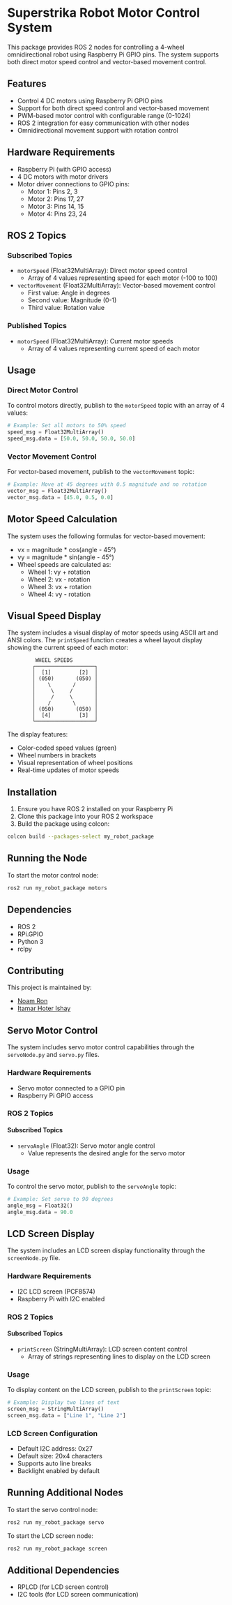 # Superstrika Robot Motor Control System

This package provides ROS 2 nodes for controlling a 4-wheel omnidirectional robot using Raspberry Pi GPIO pins. The system supports both direct motor speed control and vector-based movement control.

## Features

- Control 4 DC motors using Raspberry Pi GPIO pins
- Support for both direct speed control and vector-based movement
- PWM-based motor control with configurable range (0-1024)
- ROS 2 integration for easy communication with other nodes
- Omnidirectional movement support with rotation control

## Hardware Requirements

- Raspberry Pi (with GPIO access)
- 4 DC motors with motor drivers
- Motor driver connections to GPIO pins:
  - Motor 1: Pins 2, 3
  - Motor 2: Pins 17, 27
  - Motor 3: Pins 14, 15
  - Motor 4: Pins 23, 24

## ROS 2 Topics

### Subscribed Topics
- `motorSpeed` (Float32MultiArray): Direct motor speed control
  - Array of 4 values representing speed for each motor (-100 to 100)
- `vectorMovement` (Float32MultiArray): Vector-based movement control
  - First value: Angle in degrees
  - Second value: Magnitude (0-1)
  - Third value: Rotation value

### Published Topics
- `motorSpeed` (Float32MultiArray): Current motor speeds
  - Array of 4 values representing current speed of each motor

## Usage

### Direct Motor Control
To control motors directly, publish to the `motorSpeed` topic with an array of 4 values:
```python
# Example: Set all motors to 50% speed
speed_msg = Float32MultiArray()
speed_msg.data = [50.0, 50.0, 50.0, 50.0]
```

### Vector Movement Control
For vector-based movement, publish to the `vectorMovement` topic:
```python
# Example: Move at 45 degrees with 0.5 magnitude and no rotation
vector_msg = Float32MultiArray()
vector_msg.data = [45.0, 0.5, 0.0]
```

## Motor Speed Calculation

The system uses the following formulas for vector-based movement:
- vx = magnitude * cos(angle - 45°)
- vy = magnitude * sin(angle - 45°)
- Wheel speeds are calculated as:
  - Wheel 1: vy + rotation
  - Wheel 2: vx - rotation
  - Wheel 3: vx + rotation
  - Wheel 4: vy - rotation

## Visual Speed Display

The system includes a visual display of motor speeds using ASCII art and ANSI colors. The `printSpeed` function creates a wheel layout display showing the current speed of each motor:

```
         WHEEL SPEEDS
        ┌───────────────────┐
        │  [1]         [2]  │
        │ (050)       (050) │
        │    \       /      │
        │     \     /       │
        │     /     \       │         
        │    /       \      │
        │ (050)       (050) │
        │  [4]         [3]  │
        └───────────────────┘
```

The display features:
- Color-coded speed values (green)
- Wheel numbers in brackets
- Visual representation of wheel positions
- Real-time updates of motor speeds

## Installation

1. Ensure you have ROS 2 installed on your Raspberry Pi
2. Clone this package into your ROS 2 workspace
3. Build the package using colcon:
```bash
colcon build --packages-select my_robot_package
```

## Running the Node

To start the motor control node:
```bash
ros2 run my_robot_package motors
```

## Dependencies

- ROS 2
- RPi.GPIO
- Python 3
- rclpy

## Contributing

This project is maintained by:
- [Noam Ron](https://github.com/NoamRon1)
- [Itamar Hoter Ishay](https://github.com/ItamarHoter)

## Servo Motor Control

The system includes servo motor control capabilities through the `servoNode.py` and `servo.py` files.

### Hardware Requirements
- Servo motor connected to a GPIO pin
- Raspberry Pi GPIO access

### ROS 2 Topics

#### Subscribed Topics
- `servoAngle` (Float32): Servo motor angle control
  - Value represents the desired angle for the servo motor

### Usage

To control the servo motor, publish to the `servoAngle` topic:
```python
# Example: Set servo to 90 degrees
angle_msg = Float32()
angle_msg.data = 90.0
```

## LCD Screen Display

The system includes an LCD screen display functionality through the `screenNode.py` file.

### Hardware Requirements
- I2C LCD screen (PCF8574)
- Raspberry Pi with I2C enabled

### ROS 2 Topics

#### Subscribed Topics
- `printScreen` (StringMultiArray): LCD screen content control
  - Array of strings representing lines to display on the LCD screen

### Usage

To display content on the LCD screen, publish to the `printScreen` topic:
```python
# Example: Display two lines of text
screen_msg = StringMultiArray()
screen_msg.data = ["Line 1", "Line 2"]
```

### LCD Screen Configuration
- Default I2C address: 0x27
- Default size: 20x4 characters
- Supports auto line breaks
- Backlight enabled by default

## Running Additional Nodes

To start the servo control node:
```bash
ros2 run my_robot_package servo
```

To start the LCD screen node:
```bash
ros2 run my_robot_package screen
```

## Additional Dependencies

- RPLCD (for LCD screen control)
- I2C tools (for LCD screen communication)
